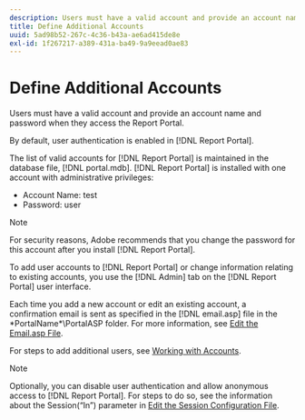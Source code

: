 ```yaml
---
description: Users must have a valid account and provide an account name and password when they access the Report Portal.
title: Define Additional Accounts
uuid: 5ad98b52-267c-4c36-b43a-ae6ad415de8e
exl-id: 1f267217-a389-431a-ba49-9a9eead0ae83
---
```

# Define Additional Accounts

Users must have a valid account and provide an account name and password when they access the Report Portal.

By default, user authentication is enabled in [!DNL Report Portal].

The list of valid accounts for [!DNL Report Portal] is maintained in the database file, [!DNL portal.mdb]. [!DNL Report Portal] is installed with one account with administrative privileges:

* Account Name: test 
* Password: user

>[!NOTE]
>
>For security reasons, Adobe recommends that you change the password for this account after you install [!DNL Report Portal].

To add user accounts to [!DNL Report Portal] or change information relating to existing accounts, you use the [!DNL Admin] tab on the [!DNL Report Portal] user interface.

Each time you add a new account or edit an existing account, a confirmation email is sent as specified in the [!DNL email.asp] file in the \*PortalName*\PortalASP folder. For more information, see [Edit the Email.asp File](../../../home/c-rpt-oview/c-install-rpt-port/t-email-file.md#task-d9f4f306d38e435aa7effab3d94f690b).

For steps to add additional users, see [Working with Accounts](../../../home/c-rpt-oview/c-admin-rpt/c-work-accts/c-work-accts.md#concept-c933a1940bda4a3489d61d8af315e45d).

>[!NOTE]
>
>Optionally, you can disable user authentication and allow anonymous access to [!DNL Report Portal]. For steps to do so, see the information about the Session(“In”) parameter in [Edit the Session Configuration File](../../../home/c-rpt-oview/c-install-rpt-port/t-edit-sess-config-file.md#task-cf11c3a780bd4936afd3f64a6b30afc7).
